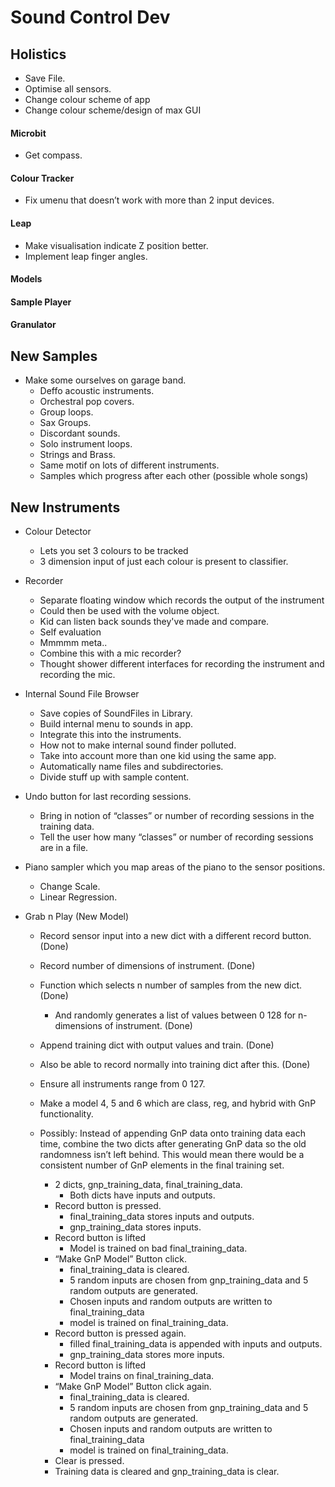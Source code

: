 # Sound Control Dev

## Holistics
* Save File.
* Optimise all sensors.
* Change colour scheme of app
* Change colour scheme/design of max GUI

#### Microbit
* Get compass.

#### Colour Tracker
* Fix umenu that doesn’t work with more than 2 input devices.

#### Leap
* Make visualisation indicate Z position better.
* Implement leap finger angles.

#### Models

#### Sample Player


#### Granulator

## New Samples
* Make some ourselves on garage band.
    * Deffo acoustic instruments.
    * Orchestral pop covers.
    * Group loops.
    * Sax Groups.
    * Discordant sounds.
    * Solo instrument loops.
    * Strings and Brass.
    * Same motif on lots of different instruments.
    * Samples which progress after each other (possible whole songs)


## New Instruments
* Colour Detector
    * Lets you set 3 colours to be tracked
    * 3 dimension input of just each colour is present to classifier.

* Recorder
    * Separate floating window which records the output of the instrument
    * Could then be used with the volume object.
    * Kid can listen back sounds they've made and compare.
    * Self evaluation
    * Mmmmm meta..
    * Combine this with a mic recorder?
    * Thought shower different interfaces for recording the instrument and recording the mic.

* Internal Sound File Browser
    * Save copies of SoundFiles in Library.
    * Build internal menu to sounds in app.
    * Integrate this into the instruments.
    * How not to make internal sound finder polluted.
    * Take into account more than one kid using the same app.
    * Automatically name files and subdirectories.
    * Divide stuff up with sample content.

* Undo button for last recording sessions.
    * Bring in notion of “classes” or number of recording sessions in the training data.
    * Tell the user how many “classes” or number of recording sessions are in a file.

* Piano sampler which you map areas of the piano to the sensor positions.
    * Change Scale.
    * Linear Regression.

* Grab n Play (New Model)
    * Record sensor input into a new dict with a different record button. (Done)
	* Record number of dimensions of instrument. (Done)
	* Function which selects n number of samples from the new dict. (Done)
		* And randomly generates a list of values between 0 128 for n-dimensions of instrument. (Done)
	* Append training dict with output values and train. (Done)
	* Also be able to record normally into training dict after this. (Done)
	* Ensure all instruments range from 0 127.
	* Make a model 4, 5 and 6 which are class, reg, and hybrid with GnP functionality.
	* Possibly: Instead of appending GnP data onto training data each time, combine the two dicts after generating GnP data so the old randomness isn’t left behind. This would mean there would be a consistent number of GnP elements in the final training set.

		* 2 dicts, gnp_training_data, final_training_data.
			* Both dicts have inputs and outputs.
		* Record button is pressed.
			* final_training_data stores inputs and outputs.
			* gnp_training_data stores inputs.
		* Record button is lifted
			* Model is trained on bad final_training_data.
		* “Make GnP Model” Button click.
			* final_training_data is cleared.
			* 5 random inputs are chosen from gnp_training_data and 5 random outputs are generated.
			* Chosen inputs and random  outputs are written to final_training_data
			* model is trained on final_training_data.
		* Record button is pressed again.
			* filled final_training_data is appended with inputs and outputs.
			* gnp_training_data stores more inputs.
		* Record button is lifted 
			* Model trains on final_training_data.
		* “Make GnP Model” Button click again.
			* final_training_data is cleared.
			* 5 random inputs are chosen from gnp_training_data and 5 random outputs are generated.
			* Chosen inputs and random  outputs are written to final_training_data
			* model is trained on final_training_data.
		* Clear is pressed.
		* Training data is cleared and gnp_training_data is clear.




